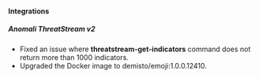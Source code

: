 
#### Integrations
##### Anomali ThreatStream v2
- Fixed an issue where **threatstream-get-indicators** command does not return more than 1000 indicators.
- Upgraded the Docker image to demisto/emoji:1.0.0.12410.